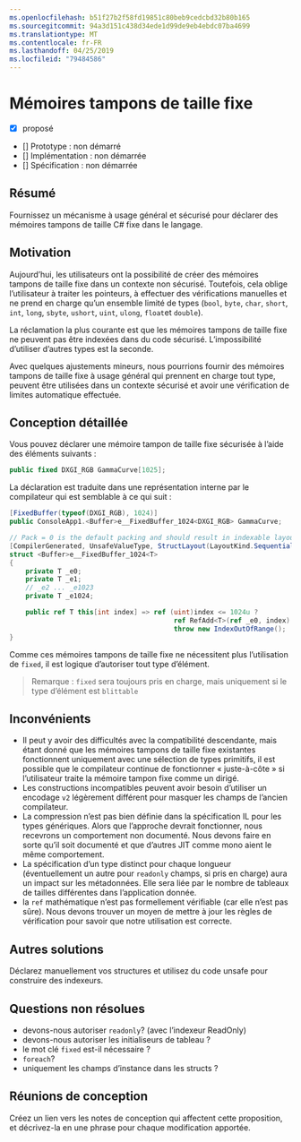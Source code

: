 ```yaml
---
ms.openlocfilehash: b51f27b2f58fd19851c80beb9cedcbd32b80b165
ms.sourcegitcommit: 94a3d151c438d34ede1d99de9eb4ebdc07ba4699
ms.translationtype: MT
ms.contentlocale: fr-FR
ms.lasthandoff: 04/25/2019
ms.locfileid: "79484586"
---
```

# <a name="fixed-sized-buffers"></a>Mémoires tampons de taille fixe

* [x] proposé
* [] Prototype : non démarré
* [] Implémentation : non démarrée
* [] Spécification : non démarrée

## <a name="summary"></a>Résumé
[summary]: #summary

Fournissez un mécanisme à usage général et sécurisé pour déclarer des mémoires tampons de taille C# fixe dans le langage.

## <a name="motivation"></a>Motivation
[motivation]: #motivation

Aujourd’hui, les utilisateurs ont la possibilité de créer des mémoires tampons de taille fixe dans un contexte non sécurisé. Toutefois, cela oblige l’utilisateur à traiter les pointeurs, à effectuer des vérifications manuelles et ne prend en charge qu’un ensemble limité de types (`bool`, `byte`, `char`, `short`, `int`, `long`, `sbyte`, `ushort`, `uint`, `ulong`, `float`et `double`).

La réclamation la plus courante est que les mémoires tampons de taille fixe ne peuvent pas être indexées dans du code sécurisé. L’impossibilité d’utiliser d’autres types est la seconde.

Avec quelques ajustements mineurs, nous pourrions fournir des mémoires tampons de taille fixe à usage général qui prennent en charge tout type, peuvent être utilisées dans un contexte sécurisé et avoir une vérification de limites automatique effectuée.

## <a name="detailed-design"></a>Conception détaillée
[design]: #detailed-design

Vous pouvez déclarer une mémoire tampon de taille fixe sécurisée à l’aide des éléments suivants :

```csharp
public fixed DXGI_RGB GammaCurve[1025];
```

La déclaration est traduite dans une représentation interne par le compilateur qui est semblable à ce qui suit :

```csharp
[FixedBuffer(typeof(DXGI_RGB), 1024)]
public ConsoleApp1.<Buffer>e__FixedBuffer_1024<DXGI_RGB> GammaCurve;

// Pack = 0 is the default packing and should result in indexable layout.
[CompilerGenerated, UnsafeValueType, StructLayout(LayoutKind.Sequential, Pack = 0)]
struct <Buffer>e__FixedBuffer_1024<T>
{
    private T _e0;
    private T _e1;
    // _e2 ... _e1023
    private T _e1024;

    public ref T this[int index] => ref (uint)index <= 1024u ?
                                         ref RefAdd<T>(ref _e0, index):
                                         throw new IndexOutOfRange();
}
```

Comme ces mémoires tampons de taille fixe ne nécessitent plus l’utilisation de `fixed`, il est logique d’autoriser tout type d’élément.  

> Remarque : `fixed` sera toujours pris en charge, mais uniquement si le type d’élément est `blittable`

## <a name="drawbacks"></a>Inconvénients
[drawbacks]: #drawbacks

* Il peut y avoir des difficultés avec la compatibilité descendante, mais étant donné que les mémoires tampons de taille fixe existantes fonctionnent uniquement avec une sélection de types primitifs, il est possible que le compilateur continue de fonctionner « juste-à-côte » si l’utilisateur traite la mémoire tampon fixe comme un dirigé.
* Les constructions incompatibles peuvent avoir besoin d’utiliser un encodage `v2` légèrement différent pour masquer les champs de l’ancien compilateur.
* La compression n’est pas bien définie dans la spécification IL pour les types génériques. Alors que l’approche devrait fonctionner, nous recevrons un comportement non documenté. Nous devons faire en sorte qu’il soit documenté et que d’autres JIT comme mono aient le même comportement.
* La spécification d’un type distinct pour chaque longueur (éventuellement un autre pour `readonly` champs, si pris en charge) aura un impact sur les métadonnées. Elle sera liée par le nombre de tableaux de tailles différentes dans l’application donnée.
* la `ref` mathématique n’est pas formellement vérifiable (car elle n’est pas sûre). Nous devons trouver un moyen de mettre à jour les règles de vérification pour savoir que notre utilisation est correcte.

## <a name="alternatives"></a>Autres solutions
[alternatives]: #alternatives

Déclarez manuellement vos structures et utilisez du code unsafe pour construire des indexeurs.

## <a name="unresolved-questions"></a>Questions non résolues
[unresolved]: #unresolved-questions

- devons-nous autoriser `readonly`?  (avec l’indexeur ReadOnly)
- devons-nous autoriser les initialiseurs de tableau ?
- le mot clé `fixed` est-il nécessaire ?
- `foreach`?
- uniquement les champs d’instance dans les structs ?

## <a name="design-meetings"></a>Réunions de conception

Créez un lien vers les notes de conception qui affectent cette proposition, et décrivez-la en une phrase pour chaque modification apportée.